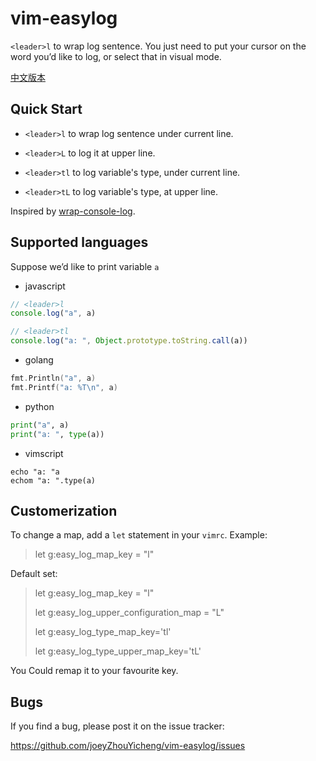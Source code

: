 # vim-easylog

 `<leader>l` to wrap log sentence. You just need to put your cursor on the word you’d like to log, or select that in visual mode.

[中文版本](https://github.com/joeyZhouYicheng/vim-easylog/blob/master/easylog%20-%20%E4%B8%AD%E6%96%87readme.md)

## Quick Start

-   `<leader>l` to wrap log sentence under current line.

-   `<leader>L` to log it at upper line.

-   `<leader>tl` to log variable's type, under current line.

-   `<leader>tL` to log variable's type, at upper line.

Inspired by [wrap-console-log](https://marketplace.visualstudio.com/items?itemName=midnightsyntax.vscode-wrap-console-log).

## Supported languages

Suppose we’d like to print variable `a`

-   javascript

```js
// <leader>l
console.log("a", a)

// <leader>tl
console.log("a: ", Object.prototype.toString.call(a))
```

-   golang

```go
fmt.Println("a", a)
fmt.Printf("a: %T\n", a)
```

-   python

```python
print("a", a)
print("a: ", type(a))
```

-   vimscript

```vim
echo "a: "a
echom "a: ".type(a)
```

## Customerization

To change a map, add a `let` statement in your `vimrc`. Example: 

>    let g:easy_log_map_key = "<leader><leader>l"

Default set:

>   let g:easy_log_map_key = "<leader>l"
>
>   let g:easy_log_upper_configuration_map = "<leader>L"
>
>   let g:easy_log_type_map_key='<leader>tl'
>
>   let g:easy_log_type_upper_map_key='<leader>tL'

You Could remap it to your favourite key.

## Bugs

If you find a bug, please post it on the issue tracker:

<https://github.com/joeyZhouYicheng/vim-easylog/issues>
